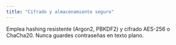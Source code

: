 ```yaml
---
title: "Cifrado y almacenamiento seguro"
---
```

Emplea hashing resistente (Argon2, PBKDF2) y cifrado AES-256 o ChaCha20. Nunca guardes contraseñas en texto plano.